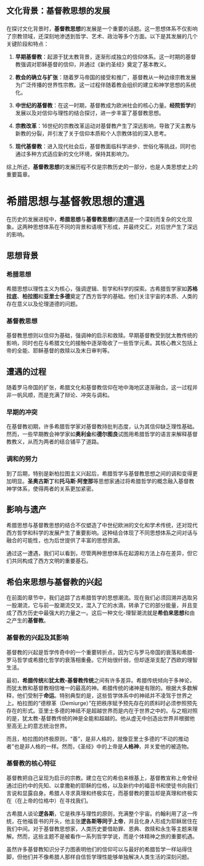 ## 文化背景：**基督教思想**的发展

###

在探讨文化背景时，**基督教思想**的发展是一个重要的话题。这一思想体系不仅影响了宗教领域，还深刻地渗透到哲学、艺术、政治等多个方面。以下是其发展的几个关键阶段和特点：

1. **早期基督教**：起源于犹太教背景，逐渐形成独立的信仰体系。这一时期的基督教强调对耶稣基督的信仰，并通过《新约圣经》奠定了基本教义。

2. **教会的确立与扩张**：随着罗马帝国的接受和推广，基督教从一种边缘宗教发展为广泛传播的世界性宗教。这一过程伴随着教会组织的建立和神学思想的系统化。

3. **中世纪的基督教**：在这一时期，基督教成为欧洲社会的核心力量。**经院哲学**的发展以及对信仰与理性的结合探讨，进一步丰富了基督教思想。

4. **宗教改革**：16世纪的宗教改革运动对基督教产生了深远影响，导致了天主教与新教的分裂，并引发了关于信仰本质和个人宗教体验的深入思考。

5. **现代基督教**：进入现代社会后，基督教面临科学进步、世俗化等挑战，同时也通过多种方式适应新的文化环境，保持其影响力。

综上所述，**基督教思想**的发展历程不仅是宗教历史的一部分，也是人类思想史上的重要篇章。

# 希腊思想与基督教思想的遭遇

在历史的发展进程中，**希腊思想**与**基督教思想**的遭遇是一个深刻而复杂的文化现象。这两种思想体系在不同的背景和语境下形成，并最终交汇，对后世产生了深远的影响。

## 思想背景

### **希腊思想**

希腊思想以理性主义为核心，强调逻辑、哲学和科学的探索。古希腊哲学家如**苏格拉底**、**柏拉图**和**亚里士多德**奠定了西方哲学的基础。他们关注宇宙的本质、人类的存在意义以及伦理道德的问题。

### **基督教思想**

基督教思想则以信仰为基础，强调神的启示和救赎。早期基督教受到犹太教传统的影响，同时也在与希腊文化的接触中逐渐吸收了一些哲学元素。其核心教义包括上帝的全能、耶稣基督的救赎以及末日审判等。

## 遭遇的过程

随着罗马帝国的扩张，希腊文化和基督教信仰在地中海地区逐渐融合。这一过程并非一帆风顺，而是充满了辩论、冲突与调和。

### 早期的冲突

在基督教初期，许多希腊哲学家对基督教持批判态度，认为其信仰缺乏理性基础。然而，一些早期教会神学家如**奥利金**和**德尔图良**试图用希腊哲学的语言来解释基督教教义，从而为两者的结合铺平了道路。

### 调和的努力

到了后期，特别是新柏拉图主义兴起后，希腊哲学与基督教思想之间的调和变得更加明显。**圣奥古斯丁**和**托马斯·阿奎那**等思想家通过将希腊哲学的概念融入基督教神学体系，使得两者的关系更加紧密。

## 影响与遗产

希腊思想与基督教思想的结合不仅塑造了中世纪欧洲的文化和学术传统，还对现代西方哲学和科学的发展产生了重要影响。这种结合体现了不同思想体系之间对话与融合的可能性，也为后世提供了丰富的思想资源。

通过这一遭遇，我们可以看到，尽管两种思想体系在起源和方法上存在差异，但它们共同构成了西方文明的重要基石。

## 希伯来思想与基督教的兴起

在前面的章节中，我们追踪了古希腊哲学的思想潮流。现在我们必须回溯并选取另一股潮流，它与前一股潮流交叉，混入了它的水滴，转承了它的部分能量，并且变成了西方历史中最强大的力量之一。这后一种文化-理智潮流就是**希伯来思想**和由之产生的**基督教**。

### 基督教的兴起及其影响

基督教的兴起是哲学传奇中的一个重要转折点，因为它与罗马帝国的衰落和希腊-罗马哲学或希腊化哲学的衰落相重叠。它开始很纤弱，但却逐渐支配了西欧的理智生活。

最初，**希腊传统**和**犹太教-基督教传统**之间有许多差异。希腊传统倾向于多神论，而犹太教和基督教相信唯一的最高的神。希腊传统的诸神是有限的。根据大多数解释，他们受制于**命运**。特别典型的是，这些哲学体系中的神祗并不凌驾于世界之上。柏拉图的“德穆革（Demiurge）”在把秩序赋予预先存在的质料时必须参照预先存在的形式。亚里士多德的神祗不是超越世界而是内在于世界之中的。与之相对照的是，犹太教-基督教传统的神是全能和超越的。他从虚无中创造出世界并根据他至高无上的意志统治世界。

而且，柏拉图的终极原则，“善”，是非人格的，就像亚里士多德的“不动的推动者”也是非人格的一样。然而，《圣经》中的上帝是**人格神**，并关爱他的被造物。

### 基督教的核心特征

基督教把自己呈现为启示的宗教。建立在它的希伯来根基上，基督教宣称上帝曾经通过旧约中的先知、以拿撒勒的耶稣的位格，以及新约中的福音书和使徒书向我们言说和显露自身。希腊人寻求真理和终极实在，而基督教的要旨却是真理和终极实在（在上帝的位格中）在寻找我们。

古希腊人谈论**逻各斯**，它是秩序与理性的原则，充满整个宇宙。约翰利用了这一传统，在他福音书的开头，他主张**逻各斯等同于上帝**，并且化身人形成为耶稣居住在我们中间。对于基督教思想家，人类历史要借助罪、恩典、救赎和永生等主题来理解。然而，这些主题不是被看作一系列哲学学说，而是个体精神之旅的重要机遇。

虽然许多基督教知识分子力图表明他们的信仰可以与最好的希腊哲学一样站得住脚，但他们并不像希腊人那样自信哲学理性能够单独解决人类生活的深刻问题。

